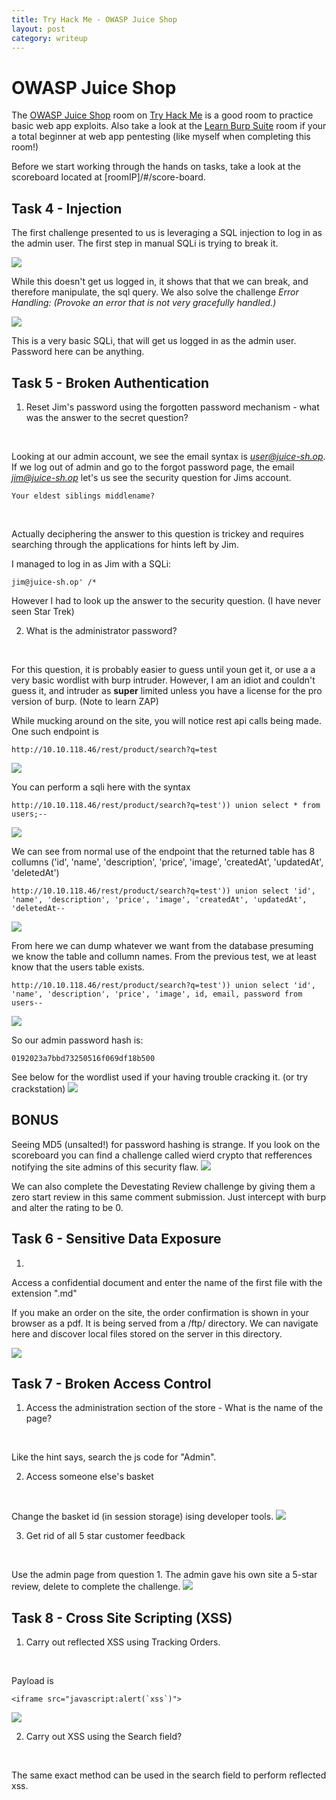 ```yaml
---
title: Try Hack Me - OWASP Juice Shop
layout: post
category: writeup
---
```


# OWASP Juice Shop
The [OWASP Juice Shop](https://tryhackme.com/room/juiceshop) room on [Try Hack Me](https://tryhackme.com/) is a good room to practice basic web app exploits.  Also take a look at the [Learn Burp Suite](https://tryhackme.com/room/learnburp) room if your a total beginner at web app pentesting (like myself when completing this room!)
<br/>

Before we start working through the hands on tasks, take a look at the scoreboard located at [roomIP]/#/score-board.
<br/>

## Task 4 - Injection
The first challenge presented to us is leveraging a SQL injection to log in as the admin user. The first step in manual SQLi is trying to break it.
<br/>

<img src="../assets/img/thm/juiceshop/sqli1.png">
<br/>

While this doesn't get us logged in, it shows that that we can break, and therefore manipulate, the sql query. We also solve the challenge *Error Handling: (Provoke an error that is not very gracefully handled.)*
<br/>

<img src="../assets/img/thm/juiceshop/sql2.png">
<br/>

This is a very basic SQLi, that will get us logged in as the admin user. Password here can be anything.
<br/>

## Task 5 - Broken Authentication
1. Reset Jim's password using the forgotten password mechanism - what was the answer to the secret question?
<br/>

Looking at our admin account, we see the email syntax is *user@juice-sh.op*.  If we log out of admin and go to the forgot password page, the email *jim@juice-sh.op* let's us see the security question for Jims account.
<br/>

```
Your eldest siblings middlename?
```
<br/>

Actually deciphering the answer to this question is trickey and requires searching through the applications for hints left by Jim.

I managed to log in as Jim with a SQLi:
```
jim@juice-sh.op' /*
```
However I had to look up the answer to the security question. (I have never seen Star Trek)
<br/>

2. What is the administrator password?
<br/>

For this question, it is probably easier to guess until youn get it, or use a a very basic wordlist with burp intruder.  However, I am an idiot and couldn't guess it, and intruder as **super** limited unless you have a license for the pro version of burp. (Note to learn ZAP)
<br/>

While mucking around on the site, you will notice rest api calls being made.  One such endpoint is
```
http://10.10.118.46/rest/product/search?q=test
```
<img src="../assets/img/thm/juiceshop/restapi1.png">
<br/>

You can perform a sqli here with the syntax
```
http://10.10.118.46/rest/product/search?q=test')) union select * from users;--
```
<img src="../assets/img/thm/juiceshop/sqli3.png">
<br/>

We can see from normal use of the endpoint that the returned table has 8 collumns ('id', 'name', 'description', 'price', 'image', 'createdAt', 'updatedAt', 'deletedAt')
<br/>

```
http://10.10.118.46/rest/product/search?q=test')) union select 'id', 'name', 'description', 'price', 'image', 'createdAt', 'updatedAt', 'deletedAt--
```
<img src="../assets/img/thm/juiceshop/restapi2.png">
<br/>

From here we can dump whatever we want from the database presuming we know the table and collumn names.  From the previous test, we at least know that the users table exists.
```
http://10.10.118.46/rest/product/search?q=test')) union select 'id', 'name', 'description', 'price', 'image', id, email, password from users--
```
<img src="../assets/img/thm/juiceshop/userdump.png">
<br/>

So our admin password hash is:
```
0192023a7bbd73250516f069df18b500
```
See below for the wordlist used if your having trouble cracking it. (or try crackstation)
<img src="../assets/img/thm/juiceshop/hashcatadmin.png">
<br/>

## BONUS

Seeing MD5 (unsalted!) for password hashing is strange.  If you look on the scoreboard you can find a challenge called wierd crypto that refferences notifying the site admins of this security flaw. 
<img src="../assets/img/thm/juiceshop/weirdcrypto.png">
<br/>

We can also complete the Devestating Review challenge by giving them a zero start review in this same comment submission.  Just intercept with burp and alter the rating to be 0.
<br/>

## Task 6 - Sensitive Data Exposure
1. 	
Access a confidential document and enter the name of the first file with the extension ".md"
<br/>

If you make an order on the site, the order confirmation is shown in your browser as a pdf.  It is being served from a /ftp/ directory.  We can navigate here and discover local files stored on the server in this directory.

<img src="../assets/img/thm/juiceshop/ftplfi.png">
<br/>

## Task 7 - Broken Access Control
1. Access the administration section of the store - What is the name of the page?
<br/>

Like the hint says, search the js code for "Admin".

2. Access someone else's basket    
<br/>

Change the basket id (in session storage) ising developer tools.
<img src="../assets/img/thm/juiceshop/bid.png">
<br/>

3. 	Get rid of all 5 star customer feedback
<br/>

Use the admin page from question 1.  The admin gave his own site a 5-star review, delete to complete the challenge.
<img src="../assets/img/thm/juiceshop/5star.png">
<br/>

## Task 8 - Cross Site Scripting (XSS)
1. Carry out reflected XSS using Tracking Orders.
<br/>

Payload is
```
<iframe src="javascript:alert(`xss`)">
```
<img src="../assets/img/thm/juiceshop/reflectedXSS.png">
<br/>

2. Carry out XSS using the Search field?
<br/>

The same exact method can be used in the search field to perform reflected xss.